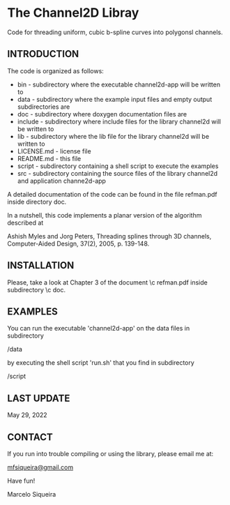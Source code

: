 # The Channel2D Libray  

Code for threading uniform, cubic b-spline curves into polygonsl channels.

## INTRODUCTION

The code is organized as follows:

* bin         - subdirectory where the executable channel2d-app will be written to     
* data        - subdirectory where the example input files and empty output subdirectories are 
* doc         - subdirectory where doxygen documentation files are
* include     - subdirectory where include files for the library channel2d will be written to
* lib         - subdirectory where the lib file for the library channel2d will be written to
* LICENSE.md  - license file
* README.md   - this file
* script      - subdirectory containing a shell script to execute the examples
* src         - subdirectory containing the source files of the library channel2d and application channe2d-app

A detailed documentation of the code can be found in the file refman.pdf inside directory doc.

In a nutshell, this code implements a planar version of the algorithm described at

Ashish Myles and Jorg Peters, Threading splines through 3D channels, Computer-Aided Design, 37(2), 2005, p. 139-148.

## INSTALLATION

Please, take a look at Chapter 3 of the document \c refman.pdf inside subdirectory \c doc.

## EXAMPLES

You can run the executable 'channel2d-app' on the data files in subdirectory  

  <path to directory channel2d>/data  

by executing the shell script 'run.sh' that you find in subdirectory  

  <path to directory channel2d>/script  

##  LAST UPDATE

May 29, 2022

## CONTACT

If you run  into trouble compiling or using the library, please email me at:

mfsiqueira@gmail.com

Have fun!

Marcelo Siqueira
